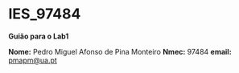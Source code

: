 # IES_97484

**Guião para o Lab1**

**Nome:** Pedro Miguel Afonso de Pina Monteiro
**Nmec:** 97484
**email:** pmapm@ua.pt